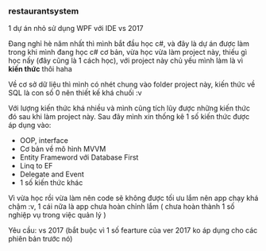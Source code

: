 <h3>restaurantsystem</h3>

1 dự án nhỏ sử dụng WPF với IDE vs 2017

Đang nghỉ hè năm nhất thì mình bắt đầu học c#, và đây là dự án được làm trong khi mình đang học c# cơ bản, vừa học vừa làm project này, thiếu gì học nấy (đây cũng là 1 cách học), với project này chủ yếu mình làm là vì <strong>kiến thức</strong> thôi haha

Về cơ sở dữ liệu thì mình có nhét chung vào folder project này, kiến thức về SQL là  con số 0 nên thiết kế khá chuối :v

Với lượng kiến thức khá nhiều và mình cũng tích lũy được những kiến thức đó sau khi làm project này. Sau đây mình xin thống kê 1 số kiến thức được áp dụng vào:
- OOP, interface
- Cơ bản về mô hình MVVM
- Entity Frameword với Database First
- Linq to EF
- Delegate and Event
- 1 số kiến thức khác

Vì vừa học rồi vừa làm nên code sẽ không được tối ưu lắm nên app chạy khá chậm :v, 1 cái nữa là app chưa hoàn chỉnh lắm ( chưa hoàn thành 1 số nghiệp vụ trong việc quản lý )

Yêu cầu: vs 2017 (bắt buộc vì 1 số fearture của ver 2017 ko áp dụng cho các phiên bản trước nó)
